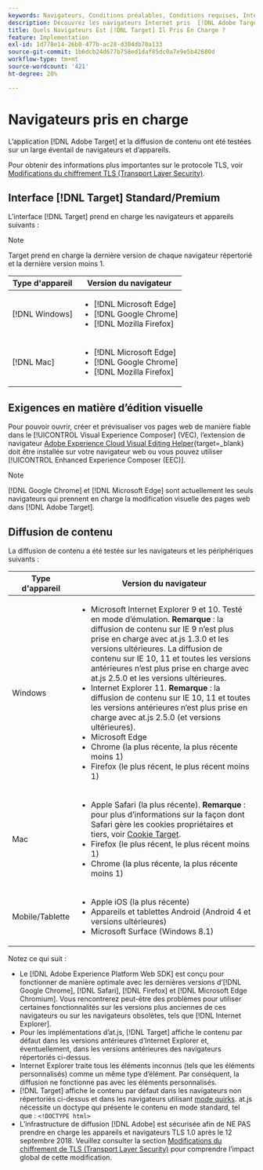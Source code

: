 ```yaml
---
keywords: Navigateurs, Conditions préalables, Conditions requises, Internet Explorer, chrome, firefox, safari, android, surface, Navigateurs0
description: Découvrez les navigateurs Internet pris  [!DNL Adobe Target]  charge pour son interface et pour la diffusion de contenu.
title: Quels Navigateurs Est [!DNL Target] Il Pris En Charge ?
feature: Implementation
exl-id: 1d778e14-26b0-477b-ac28-d304db70a133
source-git-commit: 1b6dcb24d677b758ed1daf85dc0a7e9e5b42680d
workflow-type: tm+mt
source-wordcount: '421'
ht-degree: 20%

---
```


# Navigateurs pris en charge

L’application [!DNL Adobe Target] et la diffusion de contenu ont été testées sur un large éventail de navigateurs et d’appareils.

Pour obtenir des informations plus importantes sur le protocole TLS, voir [Modifications du chiffrement TLS (Transport Layer Security)](tls-transport-layer-security-encryption.md).

## Interface [!DNL Target] Standard/Premium

L’interface [!DNL Target] prend en charge les navigateurs et appareils suivants :

>[!NOTE]
>
>Target prend en charge la dernière version de chaque navigateur répertorié et la dernière version moins 1.


| Type d&#39;appareil | Version du navigateur |
|--- |--- |
| [!DNL Windows] | <ul><li>[!DNL Microsoft Edge]</li><li>[!DNL Google Chrome]</li><li>[!DNL Mozilla Firefox]</li></ul> |
| [!DNL Mac] | <ul><li>[!DNL Microsoft Edge]</li><li>[!DNL Google Chrome]</li><li>[!DNL Mozilla Firefox]</li></ul> |

## Exigences en matière d’édition visuelle

Pour pouvoir ouvrir, créer et prévisualiser vos pages web de manière fiable dans le [!UICONTROL Visual Experience Composer] (VEC), l’extension de navigateur [Adobe Experience Cloud Visual Editing Helper](https://experienceleague.adobe.com/en/docs/target/using/experiences/vec/troubleshoot-composer/visual-editing-helper-extension){target=_blank} doit être installée sur votre navigateur web ou vous pouvez utiliser [!UICONTROL Enhanced Experience Composer (EEC)].

>[!NOTE]
>
>[!DNL Google Chrome] et [!DNL Microsoft Edge] sont actuellement les seuls navigateurs qui prennent en charge la modification visuelle des pages web dans [!DNL Adobe Target].


## Diffusion de contenu

La diffusion de contenu a été testée sur les navigateurs et les périphériques suivants :

| Type d&#39;appareil | Version du navigateur |
|--- |--- |
| Windows | <ul><li>Microsoft Internet Explorer 9 et 10. Testé en mode d’émulation. **Remarque** : la diffusion de contenu sur IE 9 n’est plus prise en charge avec at.js 1.3.0 et les versions ultérieures. La diffusion de contenu sur IE 10, 11 et toutes les versions antérieures n’est plus prise en charge avec at.js 2.5.0 et les versions ultérieures.</li><li>Internet Explorer 11. **Remarque** : la diffusion de contenu sur IE 10, 11 et toutes les versions antérieures n’est plus prise en charge avec at.js 2.5.0 (et versions ultérieures).</li><li>Microsoft Edge</li><li>Chrome (la plus récente, la plus récente moins 1)</li><li>Firefox (le plus récent, le plus récent moins 1)</li></ul> |
| Mac | <ul><li>Apple Safari (la plus récente). **Remarque** : pour plus d’informations sur la façon dont Safari gère les cookies propriétaires et tiers, voir [Cookie Target](../implement/client-side/atjs/atjs-cookies.md).</li><li>Firefox (le plus récent, le plus récent moins 1)</li><li>Chrome (la plus récente, la plus récente moins 1)</li></ul> |
| Mobile/Tablette | <ul><li>Apple iOS (la plus récente)</li><li>Appareils et tablettes Android (Android 4 et versions ultérieures)</li><li>Microsoft Surface (Windows 8.1)</li></ul> |

Notez ce qui suit :

* Le [!DNL Adobe Experience Platform Web SDK] est conçu pour fonctionner de manière optimale avec les dernières versions d’[!DNL Google Chrome], [!DNL Safari], [!DNL Firefox] et [!DNL Microsoft Edge Chromium]. Vous rencontrerez peut-être des problèmes pour utiliser certaines fonctionnalités sur les versions plus anciennes de ces navigateurs ou sur les navigateurs obsolètes, tels que [!DNL Internet Explorer].
* Pour les implémentations d’at.js, [!DNL Target] affiche le contenu par défaut dans les versions antérieures d’Internet Explorer et, éventuellement, dans les versions antérieures des navigateurs répertoriés ci-dessus.
* Internet Explorer traite tous les éléments inconnus (tels que les éléments personnalisés) comme un même type d’élément. Par conséquent, la diffusion ne fonctionne pas avec les éléments personnalisés.
* [!DNL Target] affiche le contenu par défaut dans les navigateurs non répertoriés ci-dessus et dans les navigateurs utilisant [mode quirks](https://en.wikipedia.org/wiki/Quirks_mode). at.js nécessite un doctype qui présente le contenu en mode standard, tel que : `<!DOCTYPE html>`
* L’infrastructure de diffusion [!DNL Adobe] est sécurisée afin de NE PAS prendre en charge les appareils et navigateurs TLS 1.0 après le 12 septembre 2018. Veuillez consulter la section [Modifications du chiffrement de TLS (Transport Layer Security)](../before-implement/tls-transport-layer-security-encryption.md) pour comprendre l’impact global de cette modification.
